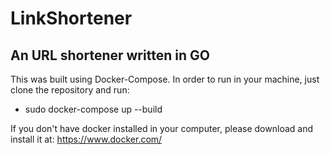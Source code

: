 # LinkShortener
## An URL shortener written in GO

This was built using Docker-Compose. In order to run in your machine, just clone the repository and run:
* sudo docker-compose up --build

If you don't have docker installed in your computer, please download and install it at:
https://www.docker.com/

